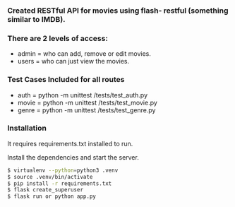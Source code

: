 ### Created RESTful API for movies using flash- restful (something similar to IMDB).

### There are 2 levels of access:
- admin = who can add, remove or edit movies.
- users = who can just view the movies.

### Test Cases Included for all routes
- auth =  python -m unittest /tests/test_auth.py
- movie =  python -m unittest /tests/test_movie.py
- genre = python -m unittest /tests/test_genre.py

### Installation

It requires requirements.txt installed to run.

Install the dependencies and start the server.

```sh
$ virtualenv --python=python3 .venv
$ source .venv/bin/activate
$ pip install -r requirements.txt
$ flask create_superuser
$ flask run or python app.py
```


